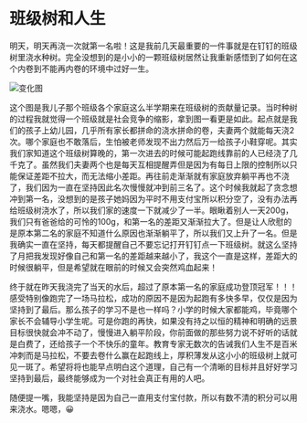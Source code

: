 # 班级树和人生

明天，明天再浇一次就第一名啦！这是我前几天最重要的一件事就是在钉钉的班级树里浇水种树。完全没想到的是小小的一颗班级树居然让我重新感悟到了如何在这个内卷到不能再内卷的环境中过好一生。

![变化图](https://img.guojlove.com/classtree.png)

这个图是我儿子那个班级各个家庭这么半学期来在班级树的贡献量记录。当时种树的过程我就觉得一个班级就是社会竞争的缩影，拿到图一看更是如此。起点就是我们的孩子上幼儿园，几乎所有家长都拼命的浇水拼命的卷，夫妻两个就能每天浇2次。哪个家庭也不敢落后，生怕被老师发现不出力然后万一给孩子小鞋穿呢。其实我们家知道这个班级树算晚的，第一次进去的时候可能起跑线靠前的人已经浇了几千克了。虽然我们夫妻两个也是每天互相提醒弄但是因为有每日上限的控制所以只能保证差距不拉大，而无法缩小差距。再往前走渐渐就有家庭放弃躺平再也不浇了，我们因为一直在坚持因此名次慢慢就冲到前三名了。这个时候我就起了贪念想冲到第一名，没想到的是孩子她妈因为平时不用支付宝所以积分空了，没有办法再给班级树浇水了，所以我们家的速度一下就减少了一半。眼瞅着别人一天200g，我们只有爸爸给的可怜的100g，和第一名的差距又渐渐拉大了。但是让人欣慰的是原本第二名的家庭不知道什么原因也渐渐躺平了，所以我们又上升了一名。但是我确实一直在坚持，每天都提醒自己不要忘记打开钉钉点一下班级树。就这么坚持了月把我发现好像自己和第一名的差距越来越小了，我这个一直是这样，差距大的时候很躺平，但是希望就在眼前的时候又会突然鸡血起来！

终于就在昨天我浇完了当天的水后，超过了原本第一名的家庭成功登顶冠军！！！感受特别像跑完了一场马拉松，成功的原因不是因为起跑有多快多早，仅仅是因为坚持到了最后。那么孩子的学习不是也一样吗？小学的时候大家都能鸡，毕竟哪个家长不会辅导小学生呢。可是你跑的再快，如果没有持之以恒的精神和明确的远景目标很快就会冲不动了，慢慢进入躺平阶段，你前面做的那些努力说不好听的话就是白费了，还给孩子一个不快乐的童年。教育专家无数次的告诫我们人生不是百米冲刺而是马拉松，不要去卷什么赢在起跑线上，厚积薄发从这小小的班级树上就可见一斑了。希望将将也能早点明白这个道理，自己有一个清晰的目标并且好好学习坚持到最后，最终能够成为一个对社会真正有用的人吧。

随便提一嘴，我能坚持是因为自己一直用支付宝付款，所以有数不清的积分可以用来浇水。嗯嗯，😀